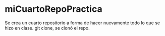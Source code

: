 # miCuartoRepoPractica
Se crea un cuarto repositorio a forma de hacer nuevamente todo lo que se hizo en clase.
git clone, se clonó el repo.
